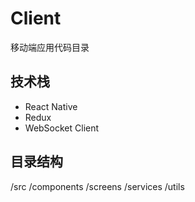 # Client

移动端应用代码目录

## 技术栈
- React Native
- Redux
- WebSocket Client

## 目录结构
/src
  /components
  /screens
  /services
  /utils
